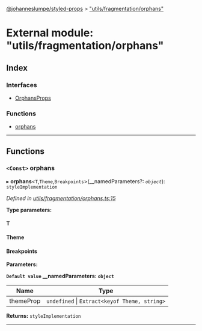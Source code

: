 [@johanneslumpe/styled-props](../README.md) > ["utils/fragmentation/orphans"](../modules/_utils_fragmentation_orphans_.md)

# External module: "utils/fragmentation/orphans"

## Index

### Interfaces

* [OrphansProps](../interfaces/_utils_fragmentation_orphans_.orphansprops.md)

### Functions

* [orphans](_utils_fragmentation_orphans_.md#orphans)

---

## Functions

<a id="orphans"></a>

### `<Const>` orphans

▸ **orphans**<`T`,`Theme`,`Breakpoints`>(__namedParameters?: *`object`*): `styleImplementation`

*Defined in [utils/fragmentation/orphans.ts:15](https://github.com/johanneslumpe/styled-props/blob/8e709f1/src/utils/fragmentation/orphans.ts#L15)*

**Type parameters:**

#### T 
#### Theme 
#### Breakpoints 
**Parameters:**

**`Default value` __namedParameters: `object`**

| Name | Type |
| ------ | ------ |
| themeProp | `undefined` \| `Extract<keyof Theme, string>` |

**Returns:** `styleImplementation`

___

